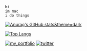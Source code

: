 ```
hi
im mac
i do things
```
[![Anurag's GitHub stats](https://github-readme-stats.vercel.app/api?username=itsmaclol)&theme=dark](https://github.com/anuraghazra/github-readme-stats)

[![Top Langs](https://github-readme-stats.vercel.app/api/top-langs/?username=itsmaclol)](https://github.com/anuraghazra/github-readme-stats)

[![my_portfolio](https://img.shields.io/badge/my_portfolio-000?style=for-the-badge&logo=ko-fi&logoColor=white)](https://mac.planks.ml)
[![twitter](https://img.shields.io/badge/twitter-1DA1F2?style=for-the-badge&logo=twitter&logoColor=white)](https://twitter.com/itsmaclol)
